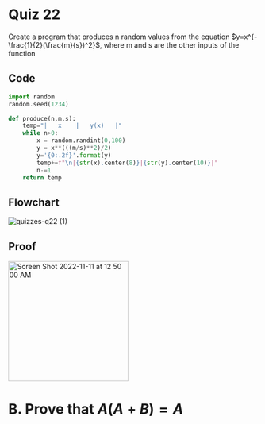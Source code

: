 # Quiz 22
Create a program that produces n random values from the equation $y=x^{-\frac{1}{2}(\frac{m}{s})^2}$, where m and s are the other inputs of the function 

## Code
```.py
import random
random.seed(1234)

def produce(n,m,s):
    temp="|   x    |   y(x)   |"
    while n>0:
        x = random.randint(0,100)
        y = x**(((m/s)**2)/2)
        y='{0:.2f}'.format(y)
        temp+=f"\n|{str(x).center(8)}|{str(y).center(10)}|"
        n-=1
    return temp
```

## Flowchart
![quizzes-q22 (1)](https://user-images.githubusercontent.com/113817801/203828142-508c95df-4c50-4036-b5ab-c55b30ea54d7.jpg)



## Proof
<img width="242" alt="Screen Shot 2022-11-11 at 12 50 00 AM" src="https://user-images.githubusercontent.com/113817801/201141714-d200a8cc-2345-461a-865c-957f8523f95a.png">



# B. Prove that $A (A + B) = A$
